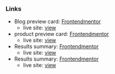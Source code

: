 ### Links

- Blog preview card: [Frontendmentor](https://www.frontendmentor.io/solutions/blog-preview-card-using-grid-flexbox-pseudoclasses-a-4bjXA6QC)
    - live site: [view](https://jirip1.github.io/Frontendmentor/blog-preview-card/)
- product preview card: [Frontendmentor](https://www.frontendmentor.io/solutions/product-preview-card-using-css-grid-and-custom-properties-O8IN4mjwlS)
    - live site: [view](https://jirip1.github.io/Frontendmentor/product-preview-card-component/)
- Results summary: [Frontendmentor](https://www.frontendmentor.io/solutions/results-summary-component-using-grid-flexbox-and-custom-properties-m-y7U6JjVo)
    - live site: [view](https://jirip1.github.io/Frontendmentor/results-summary-component)
- Results summary: [Frontendmentor](https://www.frontendmentor.io/solutions/statspreviewcard-with-glowing-word-gYKmVyLROP)
    - live site: [view](https://jirip1.github.io/Frontendmentor/stats-preview-card-component/)

